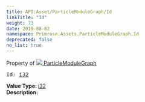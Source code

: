 ```yaml
---
title: API:Asset/ParticleModuleGraph/Id
linkTitle: "Id"
weight: 73
date: 2019-08-02
namespace: Primrose.Assets.ParticleModuleGraph.Id
deprecated: false
no_list: true
---
```

Property of <a href="/docs/api-reference/Class/ParticleModuleGraph"><img src="/icons/silk/default.png"/>&nbsp;ParticleModuleGraph</a>
<pre class="method-declaration">
Id: <a class="type" href="/docs/api-reference/System/Primitives#int32">i32</a></pre>
<b>Value Type: </b>
<a class="type" href="/docs/api-reference/System/Primitives#int32">i32</a>
<br/>
<b>Description: </b>